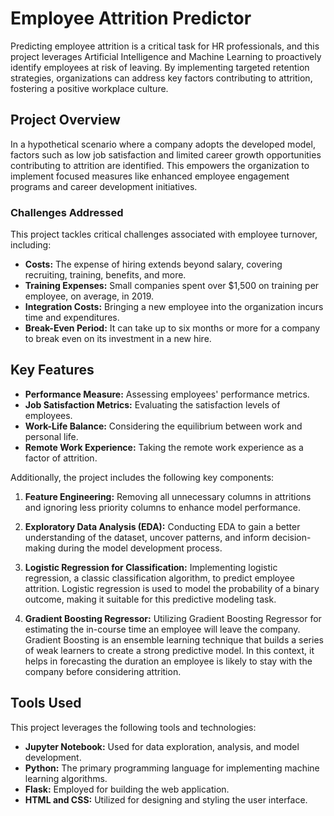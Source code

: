 # Employee Attrition Predictor

Predicting employee attrition is a critical task for HR professionals, and this project leverages Artificial Intelligence and Machine Learning to proactively identify employees at risk of leaving. By implementing targeted retention strategies, organizations can address key factors contributing to attrition, fostering a positive workplace culture.

## Project Overview

In a hypothetical scenario where a company adopts the developed model, factors such as low job satisfaction and limited career growth opportunities contributing to attrition are identified. This empowers the organization to implement focused measures like enhanced employee engagement programs and career development initiatives.

### Challenges Addressed

This project tackles critical challenges associated with employee turnover, including:

- **Costs:** The expense of hiring extends beyond salary, covering recruiting, training, benefits, and more.
- **Training Expenses:** Small companies spent over $1,500 on training per employee, on average, in 2019.
- **Integration Costs:** Bringing a new employee into the organization incurs time and expenditures.
- **Break-Even Period:** It can take up to six months or more for a company to break even on its investment in a new hire.

## Key Features

- **Performance Measure:** Assessing employees' performance metrics.
- **Job Satisfaction Metrics:** Evaluating the satisfaction levels of employees.
- **Work-Life Balance:** Considering the equilibrium between work and personal life.
- **Remote Work Experience:** Taking the remote work experience as a factor of attrition.

Additionally, the project includes the following key components:

1. **Feature Engineering:** Removing all unnecessary columns in attritions and ignoring less priority columns to enhance model performance.

2. **Exploratory Data Analysis (EDA):** Conducting EDA to gain a better understanding of the dataset, uncover patterns, and inform decision-making during the model development process.

3. **Logistic Regression for Classification:** Implementing logistic regression, a classic classification algorithm, to predict employee attrition. Logistic regression is used to model the probability of a binary outcome, making it suitable for this predictive modeling task.

4. **Gradient Boosting Regressor:** Utilizing Gradient Boosting Regressor for estimating the in-course time an employee will leave the company. Gradient Boosting is an ensemble learning technique that builds a series of weak learners to create a strong predictive model. In this context, it helps in forecasting the duration an employee is likely to stay with the company before considering attrition.

## Tools Used

This project leverages the following tools and technologies:

- **Jupyter Notebook:** Used for data exploration, analysis, and model development.
- **Python:** The primary programming language for implementing machine learning algorithms.
- **Flask:** Employed for building the web application.
- **HTML and CSS:** Utilized for designing and styling the user interface.


